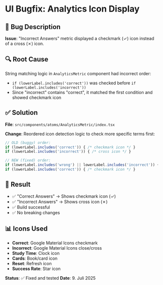 # UI Bugfix: Analytics Icon Display

## 🐛 Bug Description
**Issue**: "Incorrect Answers" metric displayed a checkmark (✓) icon instead of a cross (✗) icon.

## 🔍 Root Cause
String matching logic in `AnalyticsMetric` component had incorrect order:
- `if (lowerLabel.includes('correct'))` was checked before `if (lowerLabel.includes('incorrect'))`
- Since "incorrect" contains "correct", it matched the first condition and showed checkmark icon

## ✅ Solution
**File**: `src/components/atoms/AnalyticsMetric/index.tsx`

**Change**: Reordered icon detection logic to check more specific terms first:

```typescript
// OLD (buggy) order:
if (lowerLabel.includes('correct')) { /* checkmark icon */ }
if (lowerLabel.includes('incorrect')) { /* cross icon */ }

// NEW (fixed) order:
if (lowerLabel.includes('wrong') || lowerLabel.includes('incorrect')) { /* cross icon */ }
if (lowerLabel.includes('correct')) { /* checkmark icon */ }
```

## 🎯 Result
- ✅ "Correct Answers" → Shows checkmark icon (✓)
- ✅ "Incorrect Answers" → Shows cross icon (✗)  
- ✅ Build successful
- ✅ No breaking changes

## 📊 Icons Used
- **Correct**: Google Material Icons checkmark
- **Incorrect**: Google Material Icons close/cross
- **Study Time**: Clock icon
- **Cards**: Book/card icon
- **Reset**: Refresh icon
- **Success Rate**: Star icon

**Status**: ✅ Fixed and tested
**Date**: 9. Juli 2025
